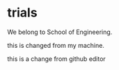 # trials

We belong to School of Engineering.


this is changed from my machine.

this is a change from github editor



